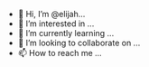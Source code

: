 - 👋 Hi, I’m @elijah...
- 👀 I’m interested in ...
- 🌱 I’m currently learning ...
- 💞️ I’m looking to collaborate on ...
- 📫 How to reach me ...

<!---
elijahngoromo/elijahngoromo is a ✨ special ✨ repository because its `README.md` (this file) appears on your GitHub profile.
You can click the Preview link to take a look at your changes.
--->
